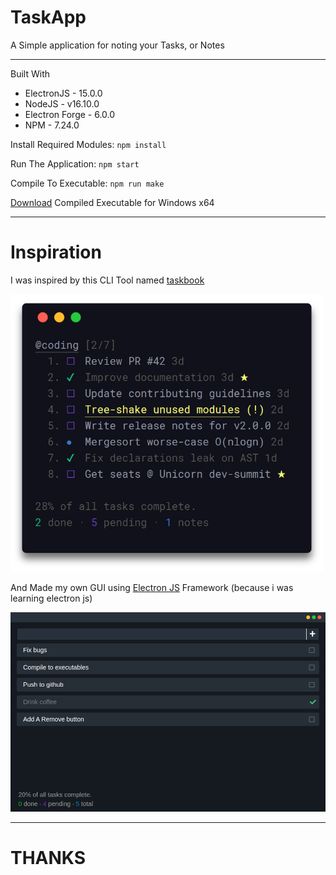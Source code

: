 # TaskApp
A Simple application for noting your Tasks, or Notes

---

Built With
- ElectronJS - 15.0.0
- NodeJS - v16.10.0
- Electron Forge - 6.0.0
- NPM - 7.24.0

Install Required Modules: ```npm install```

Run The Application: ```npm start```

Compile To Executable: ```npm run make```

[Download](https://github.com/heyDevlopr/taskapp/releases/tag/taskapp-betav2-win32) Compiled Executable for Windows x64

---

# Inspiration
I was inspired by this CLI Tool named [taskbook](https://github.com/klaussinani/taskbook)

<img src="inspiration.png" width="500"/>

And Made my own GUI using [Electron JS](https://www.electronjs.org/) Framework (because i was learning electron js)

<img src="preview.png" width="600"/>

---

# THANKS
